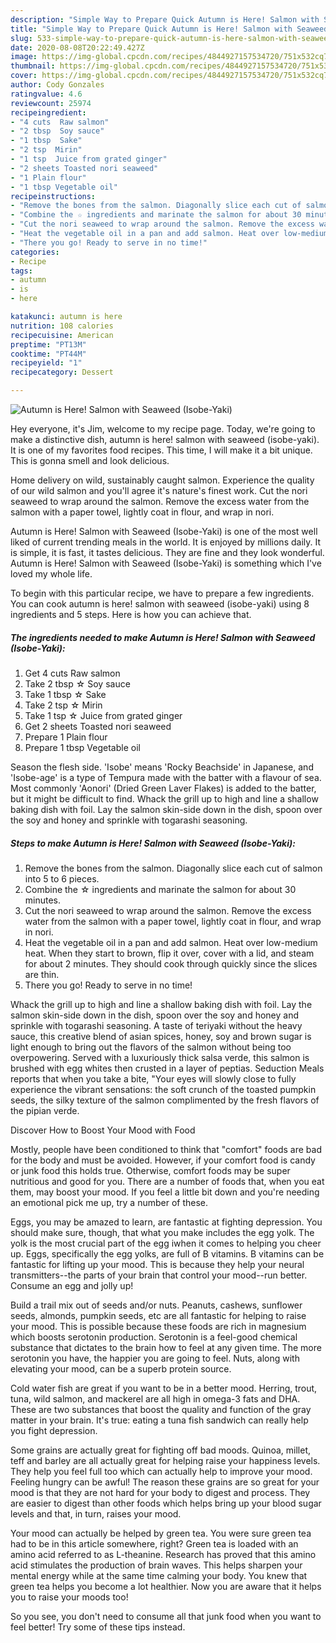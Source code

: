 ```yaml
---
description: "Simple Way to Prepare Quick Autumn is Here! Salmon with Seaweed (Isobe-Yaki)"
title: "Simple Way to Prepare Quick Autumn is Here! Salmon with Seaweed (Isobe-Yaki)"
slug: 533-simple-way-to-prepare-quick-autumn-is-here-salmon-with-seaweed-isobe-yaki
date: 2020-08-08T20:22:49.427Z
image: https://img-global.cpcdn.com/recipes/4844927157534720/751x532cq70/autumn-is-here-salmon-with-seaweed-isobe-yaki-recipe-main-photo.jpg
thumbnail: https://img-global.cpcdn.com/recipes/4844927157534720/751x532cq70/autumn-is-here-salmon-with-seaweed-isobe-yaki-recipe-main-photo.jpg
cover: https://img-global.cpcdn.com/recipes/4844927157534720/751x532cq70/autumn-is-here-salmon-with-seaweed-isobe-yaki-recipe-main-photo.jpg
author: Cody Gonzales
ratingvalue: 4.6
reviewcount: 25974
recipeingredient:
- "4 cuts  Raw salmon"
- "2 tbsp  Soy sauce"
- "1 tbsp  Sake"
- "2 tsp  Mirin"
- "1 tsp  Juice from grated ginger"
- "2 sheets Toasted nori seaweed"
- "1 Plain flour"
- "1 tbsp Vegetable oil"
recipeinstructions:
- "Remove the bones from the salmon. Diagonally slice each cut of salmon into 5 to 6 pieces."
- "Combine the ☆ ingredients and marinate the salmon for about 30 minutes."
- "Cut the nori seaweed to wrap around the salmon. Remove the excess water from the salmon with a paper towel, lightly coat in flour, and wrap in nori."
- "Heat the vegetable oil in a pan and add salmon. Heat over low-medium heat. When they start to brown, flip it over, cover with a lid, and steam for about 2 minutes. They should cook through quickly since the slices are thin."
- "There you go! Ready to serve in no time!"
categories:
- Recipe
tags:
- autumn
- is
- here

katakunci: autumn is here 
nutrition: 108 calories
recipecuisine: American
preptime: "PT13M"
cooktime: "PT44M"
recipeyield: "1"
recipecategory: Dessert

---
```



![Autumn is Here! Salmon with Seaweed (Isobe-Yaki)](https://img-global.cpcdn.com/recipes/4844927157534720/751x532cq70/autumn-is-here-salmon-with-seaweed-isobe-yaki-recipe-main-photo.jpg)

Hey everyone, it's Jim, welcome to my recipe page. Today, we're going to make a distinctive dish, autumn is here! salmon with seaweed (isobe-yaki). It is one of my favorites food recipes. This time, I will make it a bit unique. This is gonna smell and look delicious.

Home delivery on wild, sustainably caught salmon. Experience the quality of our wild salmon and you&#39;ll agree it&#39;s nature&#39;s finest work. Cut the nori seaweed to wrap around the salmon. Remove the excess water from the salmon with a paper towel, lightly coat in flour, and wrap in nori.

Autumn is Here! Salmon with Seaweed (Isobe-Yaki) is one of the most well liked of current trending meals in the world. It is enjoyed by millions daily. It is simple, it is fast, it tastes delicious. They are fine and they look wonderful. Autumn is Here! Salmon with Seaweed (Isobe-Yaki) is something which I've loved my whole life.


To begin with this particular recipe, we have to prepare a few ingredients. You can cook autumn is here! salmon with seaweed (isobe-yaki) using 8 ingredients and 5 steps. Here is how you can achieve that.

<!--inarticleads1-->

##### The ingredients needed to make Autumn is Here! Salmon with Seaweed (Isobe-Yaki):

1. Get 4 cuts  Raw salmon
1. Take 2 tbsp ☆ Soy sauce
1. Take 1 tbsp ☆ Sake
1. Take 2 tsp ☆ Mirin
1. Take 1 tsp ☆ Juice from grated ginger
1. Get 2 sheets Toasted nori seaweed
1. Prepare 1 Plain flour
1. Prepare 1 tbsp Vegetable oil


Season the flesh side. &#39;Isobe&#39; means &#39;Rocky Beachside&#39; in Japanese, and &#39;Isobe-age&#39; is a type of Tempura made with the batter with a flavour of sea. Most commonly &#39;Aonori&#39; (Dried Green Laver Flakes) is added to the batter, but it might be difficult to find. Whack the grill up to high and line a shallow baking dish with foil. Lay the salmon skin-side down in the dish, spoon over the soy and honey and sprinkle with togarashi seasoning. 

<!--inarticleads2-->

##### Steps to make Autumn is Here! Salmon with Seaweed (Isobe-Yaki):

1. Remove the bones from the salmon. Diagonally slice each cut of salmon into 5 to 6 pieces.
1. Combine the ☆ ingredients and marinate the salmon for about 30 minutes.
1. Cut the nori seaweed to wrap around the salmon. Remove the excess water from the salmon with a paper towel, lightly coat in flour, and wrap in nori.
1. Heat the vegetable oil in a pan and add salmon. Heat over low-medium heat. When they start to brown, flip it over, cover with a lid, and steam for about 2 minutes. They should cook through quickly since the slices are thin.
1. There you go! Ready to serve in no time!


Whack the grill up to high and line a shallow baking dish with foil. Lay the salmon skin-side down in the dish, spoon over the soy and honey and sprinkle with togarashi seasoning. A taste of teriyaki without the heavy sauce, this creative blend of asian spices, honey, soy and brown sugar is light enough to bring out the flavors of the salmon without being too overpowering. Served with a luxuriously thick salsa verde, this salmon is brushed with egg whites then crusted in a layer of peptias. Seduction Meals reports that when you take a bite, &#34;Your eyes will slowly close to fully experience the vibrant sensations: the soft crunch of the toasted pumpkin seeds, the silky texture of the salmon complimented by the fresh flavors of the pipian verde. 

Discover How to Boost Your Mood with Food


Mostly, people have been conditioned to think that "comfort" foods are bad for the body and must be avoided. However, if your comfort food is candy or junk food this holds true. Otherwise, comfort foods may be super nutritious and good for you. There are a number of foods that, when you eat them, may boost your mood. If you feel a little bit down and you're needing an emotional pick me up, try a number of these.

Eggs, you may be amazed to learn, are fantastic at fighting depression. You should make sure, though, that what you make includes the egg yolk. The yolk is the most crucial part of the egg iwhen it comes to helping you cheer up. Eggs, specifically the egg yolks, are full of B vitamins. B vitamins can be fantastic for lifting up your mood. This is because they help your neural transmitters--the parts of your brain that control your mood--run better. Consume an egg and jolly up!

Build a trail mix out of seeds and/or nuts. Peanuts, cashews, sunflower seeds, almonds, pumpkin seeds, etc are all fantastic for helping to raise your mood. This is possible because these foods are rich in magnesium which boosts serotonin production. Serotonin is a feel-good chemical substance that dictates to the brain how to feel at any given time. The more serotonin you have, the happier you are going to feel. Nuts, along with elevating your mood, can be a superb protein source.

Cold water fish are great if you want to be in a better mood. Herring, trout, tuna, wild salmon, and mackerel are all high in omega-3 fats and DHA. These are two substances that boost the quality and function of the gray matter in your brain. It's true: eating a tuna fish sandwich can really help you fight depression. 

Some grains are actually great for fighting off bad moods. Quinoa, millet, teff and barley are all actually great for helping raise your happiness levels. They help you feel full too which can actually help to improve your mood. Feeling hungry can be awful! The reason these grains are so great for your mood is that they are not hard for your body to digest and process. They are easier to digest than other foods which helps bring up your blood sugar levels and that, in turn, raises your mood.

Your mood can actually be helped by green tea. You were sure green tea had to be in this article somewhere, right? Green tea is loaded with an amino acid referred to as L-theanine. Research has proved that this amino acid stimulates the production of brain waves. This helps sharpen your mental energy while at the same time calming your body. You knew that green tea helps you become a lot healthier. Now you are aware that it helps you to raise your moods too!

So you see, you don't need to consume all that junk food when you want to feel better! Try  some  of  these  tips  instead.

